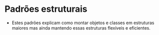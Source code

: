 # Padrões estruturais
- Estes padrões explicam como montar objetos e classes em estruturas maiores mas ainda mantendo essas estruturas flexíveis e eficientes.